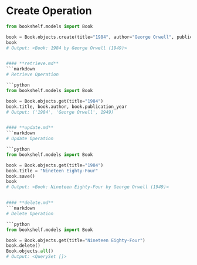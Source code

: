 # Create Operation

```python
from bookshelf.models import Book

book = Book.objects.create(title="1984", author="George Orwell", publication_year=1949)
book
# Output: <Book: 1984 by George Orwell (1949)>


#### **retrieve.md**
```markdown
# Retrieve Operation

```python
from bookshelf.models import Book

book = Book.objects.get(title="1984")
book.title, book.author, book.publication_year
# Output: ('1984', 'George Orwell', 1949)


#### **update.md**
```markdown
# Update Operation

```python
from bookshelf.models import Book

book = Book.objects.get(title="1984")
book.title = "Nineteen Eighty-Four"
book.save()
book
# Output: <Book: Nineteen Eighty-Four by George Orwell (1949)>


#### **delete.md**
```markdown
# Delete Operation

```python
from bookshelf.models import Book

book = Book.objects.get(title="Nineteen Eighty-Four")
book.delete()
Book.objects.all()
# Output: <QuerySet []>
